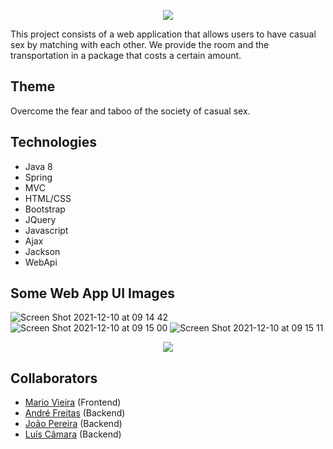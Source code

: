 <p align="center">
  <img src="https://user-images.githubusercontent.com/47696178/145558159-c353fb1a-837e-498b-a751-07af98b7e3ee.png" />
</p>

This project consists of a web application that allows users to have casual sex by matching with each other. 
We provide the room and the transportation in a package that costs a certain amount.

## Theme
Overcome the fear and taboo of the society of casual sex.

## Technologies
+ Java 8
+ Spring
+ MVC
+ HTML/CSS
+ Bootstrap
+ JQuery
+ Javascript
+ Ajax
+ Jackson
+ WebApi

## Some Web App UI Images
![Screen Shot 2021-12-10 at 09 14 42](https://user-images.githubusercontent.com/47696178/145558146-a455ec17-70db-408e-842f-39e9609c96ac.png)
![Screen Shot 2021-12-10 at 09 15 00](https://user-images.githubusercontent.com/47696178/145558151-7bfb74e9-5295-49ae-9b7e-3773b22efc20.png)
![Screen Shot 2021-12-10 at 09 15 11](https://user-images.githubusercontent.com/47696178/145558156-22197903-6bb8-4950-b6a8-7199411bc9ed.png)
<p align="center">
  <img src="https://user-images.githubusercontent.com/47696178/145558158-1e3cfab7-55a3-4ab2-a182-15b3b8689e4d.png" />
</p>

## Collaborators
+ [Mario Vieira](https://github.com/MarioWork) (Frontend)
+ [André Freitas](https://github.com/andresatierf) (Backend)
+ [João Pereira](https://github.com/jpv-pereira) (Backend)
+ [Luís Câmara](https://github.com/shrimp16) (Backend)



